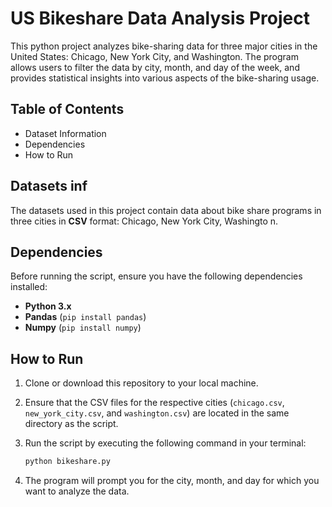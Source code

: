 # US Bikeshare Data Analysis Project

This python project analyzes bike-sharing data for three major cities in the United States: Chicago, New York City, and Washington. The program allows users to filter the data by city, month, and day of the week, and provides statistical insights into various aspects of the bike-sharing usage.

## Table of Contents

* Dataset Information
* Dependencies
* How to Run


## Datasets inf
The datasets used in this project contain data about bike share programs in three cities in **CSV** format:
Chicago, New York City, Washingto
n.

## Dependencies

Before running the script, ensure you have the following dependencies installed:

- **Python 3.x**
- **Pandas** (`pip install pandas`)
- **Numpy** (`pip install numpy`)

## How to Run

1. Clone or download this repository to your local machine.
2. Ensure that the CSV files for the respective cities (`chicago.csv`, `new_york_city.csv`, and `washington.csv`) are located in the same directory as the script.
3. Run the script by executing the following command in your terminal:

    ```bash
    python bikeshare.py
    ```

4. The program will prompt you for the city, month, and day for which you want to analyze the data.




